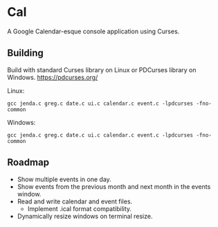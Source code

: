 
Cal
=====
A Google Calendar-esque console application using Curses.

Building
--------
Build with standard Curses library on Linux or PDCurses library on Windows.
https://pdcurses.org/

Linux:

	gcc jenda.c greg.c date.c ui.c calendar.c event.c -lpdcurses -fno-common
Windows:

	gcc jenda.c greg.c date.c ui.c calendar.c event.c -lpdcurses -fno-common
	
Roadmap
-------
* Show multiple events in one day.
* Show events from the previous month and next month in the events window.
* Read and write calendar and event files.
	* Implement .ical format compatibility.
* Dynamically resize windows on terminal resize.

